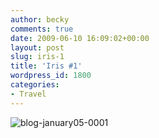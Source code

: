 ```yaml
---
author: becky
comments: true
date: 2009-06-10 16:09:02+00:00
layout: post
slug: iris-1
title: 'Iris #1'
wordpress_id: 1800
categories:
- Travel
---
```


![blog-january05-0001](http://beta.beckyjenson.com/wp-content/uploads/2009/06/blog-january05-0001.jpg)

